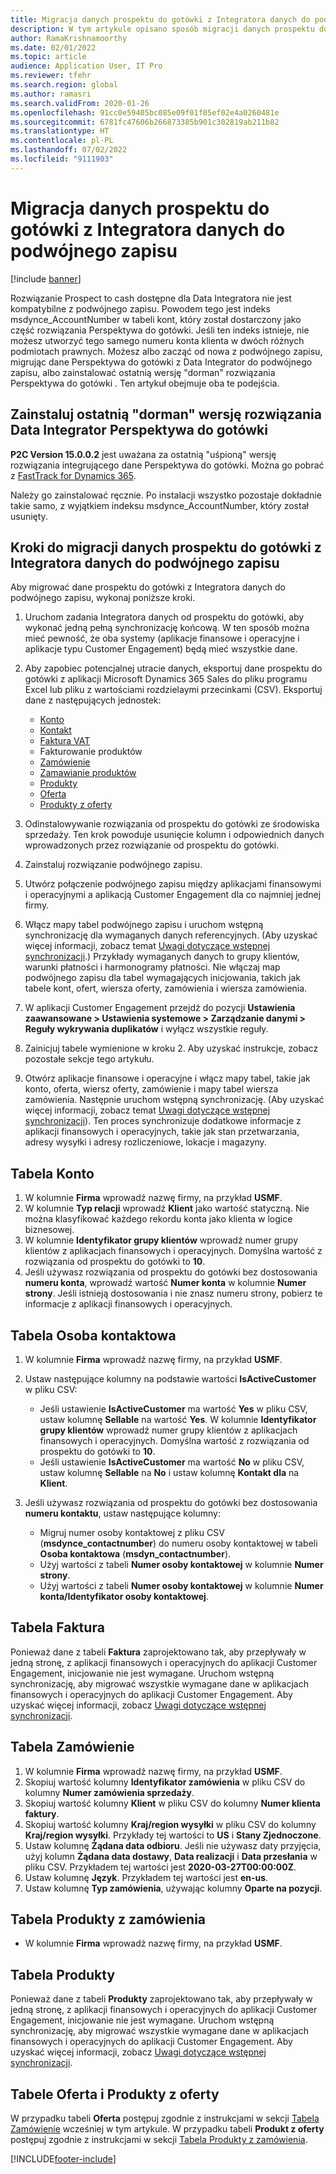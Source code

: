 ```yaml
---
title: Migracja danych prospektu do gotówki z Integratora danych do podwójnego zapisu
description: W tym artykule opisano sposób migracji danych prospektu do gotówki z Integratora danych do podwójnego zapisu.
author: RamaKrishnamoorthy
ms.date: 02/01/2022
ms.topic: article
audience: Application User, IT Pro
ms.reviewer: tfehr
ms.search.region: global
ms.author: ramasri
ms.search.validFrom: 2020-01-26
ms.openlocfilehash: 91cc0e59405bc085e09f01f05ef02e4a0260481e
ms.sourcegitcommit: 6781fc47606b266873385b901c302819ab211b82
ms.translationtype: HT
ms.contentlocale: pl-PL
ms.lasthandoff: 07/02/2022
ms.locfileid: "9111903"
---
```

# <a name="migrate-prospect-to-cash-data-from-data-integrator-to-dual-write"></a>Migracja danych prospektu do gotówki z Integratora danych do podwójnego zapisu

[!include [banner](../../includes/banner.md)]

Rozwiązanie Prospect to cash dostępne dla Data Integratora nie jest kompatybilne z podwójnego zapisu. Powodem tego jest indeks msdynce_AccountNumber w tabeli kont, który został dostarczony jako część rozwiązania Perspektywa do gotówki. Jeśli ten indeks istnieje, nie możesz utworzyć tego samego numeru konta klienta w dwóch różnych podmiotach prawnych. Możesz albo zacząć od nowa z podwójnego zapisu, migrując dane Perspektywa do gotówki z Data Integrator do podwójnego zapisu, albo zainstalować ostatnią wersję "dorman" rozwiązania Perspektywa do gotówki . Ten artykuł obejmuje oba te podejścia.

## <a name="install-the-last-dorman-version-of-the-data-integrator-prospect-to-cash-solution"></a>Zainstaluj ostatnią "dorman" wersję rozwiązania Data Integrator Perspektywa do gotówki

**P2C Version 15.0.0.2** jest uważana za ostatnią "uśpioną" wersję rozwiązania integrującego dane Perspektywa do gotówki. Można go pobrać z [FastTrack for Dynamics 365](https://github.com/microsoft/Dynamics-365-FastTrack-Implementation-Assets/tree/master/Dual-write/P2C).

Należy go zainstalować ręcznie. Po instalacji wszystko pozostaje dokładnie takie samo, z wyjątkiem indeksu msdynce_AccountNumber, który został usunięty.

## <a name="steps-to-migrate-prospect-to-cash-data-from-data-integrator-to-dual-write"></a>Kroki do migracji danych prospektu do gotówki z Integratora danych do podwójnego zapisu

Aby migrować dane prospektu do gotówki z Integratora danych do podwójnego zapisu, wykonaj poniższe kroki.

1. Uruchom zadania Integratora danych od prospektu do gotówki, aby wykonać jedną pełną synchronizację końcową. W ten sposób można mieć pewność, że oba systemy (aplikacje finansowe i operacyjne i aplikacje typu Customer Engagement) będą mieć wszystkie dane.
2. Aby zapobiec potencjalnej utracie danych, eksportuj dane prospektu do gotówki z aplikacji Microsoft Dynamics 365 Sales do pliku programu Excel lub pliku z wartościami rozdzielaymi przecinkami (CSV). Eksportuj dane z następujących jednostek:

    - [Konto](#account-table)
    - [Kontakt](#contact-table)
    - [Faktura VAT](#invoice-table)
    - Fakturowanie produktów
    - [Zamówienie](#order-table)
    - [Zamawianie produktów](#order-products-table)
    - [Produkty](#products-table)
    - [Oferta](#quote-and-quote-product-tables)
    - [Produkty z oferty](#quote-and-quote-product-tables)

3. Odinstalowywanie rozwiązania od prospektu do gotówki ze środowiska sprzedaży. Ten krok powoduje usunięcie kolumn i odpowiednich danych wprowadzonych przez rozwiązanie od prospektu do gotówki.
4. Zainstaluj rozwiązanie podwójnego zapisu.
5. Utwórz połączenie podwójnego zapisu między aplikacjami finansowymi i operacyjnymi a aplikacją Customer Engagement dla co najmniej jednej firmy.
6. Włącz mapy tabel podwójnego zapisu i uruchom wstępną synchronizację dla wymaganych danych referencyjnych. (Aby uzyskać więcej informacji, zobacz temat [Uwagi dotyczące wstępnej synchronizacji](initial-sync-guidance.md).) Przykłady wymaganych danych to grupy klientów, warunki płatności i harmonogramy płatności. Nie włączaj map podwójnego zapisu dla tabel wymagających inicjowania, takich jak tabele kont, ofert, wiersza oferty, zamówienia i wiersza zamówienia.
7. W aplikacji Customer Engagement przejdź do pozycji **Ustawienia zaawansowane \> Ustawienia systemowe \> Zarządzanie danymi \> Reguły wykrywania duplikatów** i wyłącz wszystkie reguły.
8. Zainicjuj tabele wymienione w kroku 2. Aby uzyskać instrukcje, zobacz pozostałe sekcje tego artykułu.
9. Otwórz aplikacje finansowe i operacyjne i włącz mapy tabel, takie jak konto, oferta, wiersz oferty, zamówienie i mapy tabel wiersza zamówienia. Następnie uruchom wstępną synchronizację. (Aby uzyskać więcej informacji, zobacz temat [Uwagi dotyczące wstępnej synchronizacji](initial-sync-guidance.md)). Ten proces synchronizuje dodatkowe informacje z aplikacji finansowych i operacyjnych, takie jak stan przetwarzania, adresy wysyłki i adresy rozliczeniowe, lokacje i magazyny.

## <a name="account-table"></a>Tabela Konto

1. W kolumnie **Firma** wprowadź nazwę firmy, na przykład **USMF**.
2. W kolumnie **Typ relacji** wprowadź **Klient** jako wartość statyczną. Nie można klasyfikować każdego rekordu konta jako klienta w logice biznesowej.
3. W kolumnie **Identyfikator grupy klientów** wprowadź numer grupy klientów z aplikacjach finansowych i operacyjnych. Domyślna wartość z rozwiązania od prospektu do gotówki to **10**.
4. Jeśli używasz rozwiązania od prospektu do gotówki bez dostosowania **numeru konta**, wprowadź wartość **Numer konta** w kolumnie **Numer strony**. Jeśli istnieją dostosowania i nie znasz numeru strony, pobierz te informacje z aplikacji finansowych i operacyjnych.

## <a name="contact-table"></a>Tabela Osoba kontaktowa

1. W kolumnie **Firma** wprowadź nazwę firmy, na przykład **USMF**.
2. Ustaw następujące kolumny na podstawie wartości **IsActiveCustomer** w pliku CSV:

    - Jeśli ustawienie **IsActiveCustomer** ma wartość **Yes** w pliku CSV, ustaw kolumnę **Sellable** na wartość **Yes**. W kolumnie **Identyfikator grupy klientów** wprowadź numer grupy klientów z aplikacjach finansowych i operacyjnych. Domyślna wartość z rozwiązania od prospektu do gotówki to **10**.
    - Jeśli ustawienie **IsActiveCustomer** ma wartość **No** w pliku CSV, ustaw kolumnę **Sellable** na **No** i ustaw kolumnę **Kontakt dla** na **Klient**.

3. Jeśli używasz rozwiązania od prospektu do gotówki bez dostosowania **numeru kontaktu**, ustaw następujące kolumny:

    - Migruj numer osoby kontaktowej z pliku CSV (**msdynce\_contactnumber**) do numeru osoby kontaktowej w tabeli **Osoba kontaktowa** (**msdyn\_contactnumber**).
    - Użyj wartości z tabeli **Numer osoby kontaktowej** w kolumnie **Numer strony**.
    - Użyj wartości z tabeli **Numer osoby kontaktowej** w kolumnie **Numer konta/Identyfikator osoby kontaktowej**.

## <a name="invoice-table"></a>Tabela Faktura

Ponieważ dane z tabeli **Faktura** zaprojektowano tak, aby przepływały w jedną stronę, z aplikacji finansowych i operacyjnych do aplikacji Customer Engagement, inicjowanie nie jest wymagane. Uruchom wstępną synchronizację, aby migrować wszystkie wymagane dane w aplikacjach finansowych i operacyjnych do aplikacji Customer Engagement. Aby uzyskać więcej informacji, zobacz [Uwagi dotyczące wstępnej synchronizacji](initial-sync-guidance.md).

## <a name="order-table"></a>Tabela Zamówienie

1. W kolumnie **Firma** wprowadź nazwę firmy, na przykład **USMF**.
2. Skopiuj wartość kolumny **Identyfikator zamówienia** w pliku CSV do kolumny **Numer zamówienia sprzedaży**.
3. Skopiuj wartość kolumny **Klient** w pliku CSV do kolumny **Numer klienta faktury**.
4. Skopiuj wartość kolumny **Kraj/region wysyłki** w pliku CSV do kolumny **Kraj/region wysyłki**. Przykłady tej wartości to **US** i **Stany Zjednoczone**.
5. Ustaw kolumnę **Żądana data odbioru**. Jeśli nie używasz daty przyjęcia, użyj kolumn **Żądana data dostawy**, **Data realizacji** i **Data przesłania** w pliku CSV. Przykładem tej wartości jest **2020-03-27T00:00:00Z**.
6. Ustaw kolumnę **Język**. Przykładem tej wartości jest **en-us**.
7. Ustaw kolumnę **Typ zamówienia**, używając kolumny **Oparte na pozycji**.

## <a name="order-products-table"></a>Tabela Produkty z zamówienia

- W kolumnie **Firma** wprowadź nazwę firmy, na przykład **USMF**.

## <a name="products-table"></a>Tabela Produkty

Ponieważ dane z tabeli **Produkty** zaprojektowano tak, aby przepływały w jedną stronę, z aplikacji finansowych i operacyjnych do aplikacji Customer Engagement, inicjowanie nie jest wymagane. Uruchom wstępną synchronizację, aby migrować wszystkie wymagane dane w aplikacjach finansowych i operacyjnych do aplikacji Customer Engagement. Aby uzyskać więcej informacji, zobacz [Uwagi dotyczące wstępnej synchronizacji](initial-sync-guidance.md).

## <a name="quote-and-quote-product-tables"></a>Tabele Oferta i Produkty z oferty

W przypadku tabeli **Oferta** postępuj zgodnie z instrukcjami w sekcji [Tabela Zamówienie](#order-table) wcześniej w tym artykule. W przypadku tabeli **Produkt z oferty** postępuj zgodnie z instrukcjami w sekcji [Tabela Produkty z zamówienia](#order-products-table).


[!INCLUDE[footer-include](../../../../includes/footer-banner.md)]

